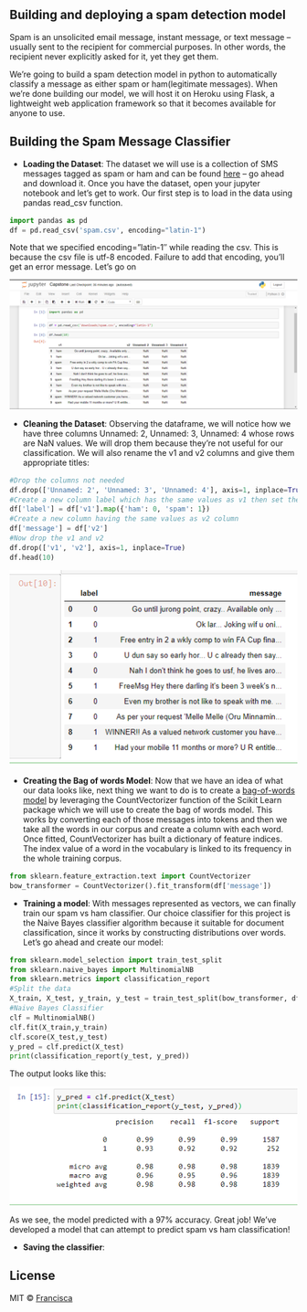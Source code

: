 ## Building and deploying a spam detection model
Spam is an unsolicited email message, instant message, or text message – usually sent to the recipient for commercial purposes. In other words, the recipient never explicitly asked for it, yet they get them.

We’re going to build a spam detection model in python to automatically classify a message as either spam or ham(legitimate messages). When we’re done building our model, we will host it on Heroku using Flask, a lightweight web application framework so that it becomes available for anyone to use.


## Building the Spam Message Classifier

* <b>Loading the Dataset</b>: The dataset we will use is a collection of SMS messages tagged as spam or ham and can be found [here](https://www.kaggle.com/uciml/sms-spam-collection-dataset/downloads/sms-spam-collection-dataset.zip/1#spam.csv) – go ahead and download it. Once you have the dataset, open your jupyter notebook and let’s get to work. Our first step is to load in the data using pandas read_csv function.

```python
import pandas as pd
df = pd.read_csv('spam.csv', encoding="latin-1")
```

Note that we specified encoding=”latin-1″ while reading the csv. This is because the csv file is utf-8 encoded. Failure to add that encoding, you’ll get an error message. Let’s go on

![Jupyter](images/Capture.PNG)

* <b>Cleaning the Dataset</b>: Observing the dataframe, we will notice how we have three columns Unnamed: 2, Unnamed: 3, Unnamed: 4 whose rows are NaN values. We will drop them because they’re not useful for our classification. We will also rename the v1 and v2 columns and give them appropriate titles:

```python
#Drop the columns not needed
df.drop(['Unnamed: 2', 'Unnamed: 3', 'Unnamed: 4'], axis=1, inplace=True)
#Create a new column label which has the same values as v1 then set the ham and spam values to 0 and 1 which is the standard format for our prediction.
df['label'] = df['v1'].map({'ham': 0, 'spam': 1})
#Create a new column having the same values as v2 column
df['message'] = df['v2']
#Now drop the v1 and v2
df.drop(['v1', 'v2'], axis=1, inplace=True)
df.head(10)
```
![Jupyter](images/Capture1.PNG)

* <b>Creating the Bag of words Model</b>: Now that we have an idea of what our data looks like, next thing we want to do is to create a [bag-of-words model](https://machinelearningmastery.com/gentle-introduction-bag-words-model/) by leveraging the CountVectorizer function of the Scikit Learn package which we will use to create the bag of words model. This works by converting each of those messages into tokens and then we take all the words in our corpus and create a column with each word. Once fitted, CountVectorizer has built a dictionary of feature indices. The index value of a word in the vocabulary is linked to its frequency in the whole training corpus.

```python
from sklearn.feature_extraction.text import CountVectorizer
bow_transformer = CountVectorizer().fit_transform(df['message'])
```
* <b>Training a model</b>: With messages represented as vectors, we can finally train our spam vs ham classifier. Our choice classifier for this project is the Naive Bayes classifier algorithm because it suitable for document classification, since it works by constructing distributions over words. Let’s go ahead and create our model:
```python
from sklearn.model_selection import train_test_split
from sklearn.naive_bayes import MultinomialNB
from sklearn.metrics import classification_report
#Split the data
X_train, X_test, y_train, y_test = train_test_split(bow_transformer, df['label'], test_size=0.33, random_state=42)
#Naive Bayes Classifier
clf = MultinomialNB()
clf.fit(X_train,y_train)
clf.score(X_test,y_test)
y_pred = clf.predict(X_test)
print(classification_report(y_test, y_pred))
```
The output looks like this:

![Jupyter](images/Capture2.PNG)

As we see, the model predicted with a 97% accuracy. Great job! We’ve developed a model that can attempt to predict spam vs ham classification!

* <b>Saving the classifier</b>: 




## License
MIT © [Francisca](#)
